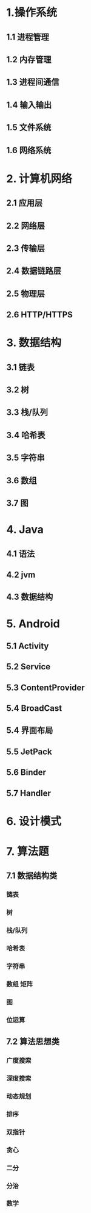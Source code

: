 # 1.操作系统  
## 1.1 进程管理  
## 1.2 内存管理  
## 1.3 进程间通信
## 1.4 输入输出  
## 1.5 文件系统 
## 1.6 网络系统   

# 2. 计算机网络  
## 2.1 应用层  
## 2.2 网络层  
## 2.3 传输层 
## 2.4 数据链路层 
## 2.5 物理层 
## 2.6 HTTP/HTTPS

# 3. 数据结构  
## 3.1 链表  
## 3.2 树  
## 3.3 栈/队列  
## 3.4 哈希表  
## 3.5 字符串  
## 3.6 数组  
## 3.7 图  

# 4. Java 
## 4.1 语法  
## 4.2 jvm  
## 4.3 数据结构  

# 5. Android 
## 5.1 Activity  
## 5.2 Service  
## 5.3 ContentProvider  
## 5.4 BroadCast  
## 5.4 界面布局  
## 5.5 JetPack  
## 5.6 Binder 
## 5.7 Handler  


# 6. 设计模式 

# 7. 算法题
## 7.1 数据结构类  
### 链表  
### 树  
### 栈/队列  
### 哈希表  
### 字符串  
### 数组 矩阵  
### 图  
### 位运算  
## 7.2 算法思想类   
### 广度搜索  
### 深度搜索  
### 动态规划  
### 排序  
### 双指针  
### 贪心  
### 二分  
### 分治
### 数学 
